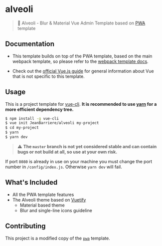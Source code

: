 # alveoli

> :page_facing_up: Alveoli - Blur &amp; Material Vue Admin Template based on [PWA](https://github.com/vuejs-templates/pwa) template

## Documentation

- This template builds on top of the PWA template, based on the main webpack template, so please refer to the [webpack template docs](http://vuejs-templates.github.io/webpack).

- Check out the [official Vue.js guide](http://vuejs.org/guide/) for general information about Vue that is not specific to this template.

## Usage

This is a project template for [vue-cli](https://github.com/vuejs/vue-cli). **It is recommended to use [yarn](https://yarnpkg.com) for a more efficient dependency tree.**

```bash
$ npm install -g vue-cli
$ vue init JeanBarriere/alveoli my-project
$ cd my-project
$ yarn
$ yarn dev
```

> :warning: **The `master` branch is not yet considered stable and can contain bugs or not build at all, so use at your own risk.**

If port `8080` is already in use on your machine you must change the port number in `/config/index.js`. Otherwise `yarn dev` will fail.

## What's Included

* All the PWA template features
* The Alveoli theme based on [Vuetify](https://vuetifyjs.com/)
  - Material based theme
  - Blur and single-line icons guideline

## Contributing

This project is a modified copy of the [`pwa`](https://github.com/vuejs-templates/pwa) template.
